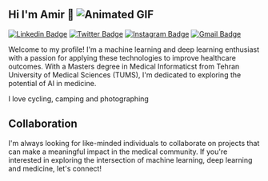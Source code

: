 ## Hi I'm Amir 👋 ![Animated GIF](https://user-images.githubusercontent.com/74038190/212284115-f47cd8ff-2ffb-4b04-b5bf-4d1c14c0247f.gif)

[![Linkedin Badge](https://img.shields.io/badge/-deghatipour-blue?style=flat&logo=Linkedin&logoColor=white&link=https://www.linkedin.com/in/deghatipour/)](https://www.linkedin.com/in/amirdeghatipour/)
[![Twitter Badge](https://img.shields.io/badge/-@deghatipour-1ca0f1?style=flat&labelColor=1ca0f1&logo=twitter&logoColor=white&link=https://twitter.com/deghatipour)]([https://twitter.com/deghatipour](https://x.com/AmirDeghatipour))
[![Instagram Badge](https://img.shields.io/badge/-@a.deghatipour-purple?style=flat&logo=instagram&logoColor=white&link=https://www.instagram.com/a.deghatipour/)](https://www.instagram.com/a.deghatipour/)
[![Gmail Badge](https://img.shields.io/badge/-a.deghatipour-c14438?style=flat&logo=Gmail&logoColor=white&link=mailto:a.deghatipour@gmail.com)](mailto:a.deghatipour@gmail.com)

Welcome to my profile! I'm a machine learning and deep learning enthusiast with a passion for applying these technologies to improve healthcare outcomes. With a Masters degree in Medical Informaticst from Tehran University of Medical Sciences (TUMS), I'm dedicated to exploring the potential of AI in medicine.

I love cycling, camping and photographing

## Collaboration
I'm always looking for like-minded individuals to collaborate on projects that can make a meaningful impact in the medical community. If you're interested in exploring the intersection of machine learning, deep learning and medicine, let's connect!
